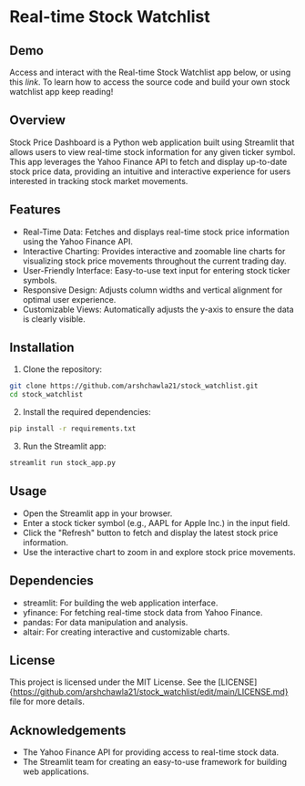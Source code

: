 # Real-time Stock Watchlist

## Demo
Access and interact with the Real-time Stock Watchlist app below, or using this _link_. To learn how to access the source code and build your own stock watchlist app keep reading!

## Overview
Stock Price Dashboard is a Python web application built using Streamlit that allows users to view real-time stock information for any given ticker symbol. This app leverages the Yahoo Finance API to fetch and display up-to-date stock price data, providing an intuitive and interactive experience for users interested in tracking stock market movements.

## Features
- Real-Time Data: Fetches and displays real-time stock price information using the Yahoo Finance API.
- Interactive Charting: Provides interactive and zoomable line charts for visualizing stock price movements throughout the current trading day.
- User-Friendly Interface: Easy-to-use text input for entering stock ticker symbols.
- Responsive Design: Adjusts column widths and vertical alignment for optimal user experience.
- Customizable Views: Automatically adjusts the y-axis to ensure the data is clearly visible.

## Installation
1. Clone the repository:
```sh
git clone https://github.com/arshchawla21/stock_watchlist.git
cd stock_watchlist
```
2. Install the required dependencies:
```sh
pip install -r requirements.txt
```
3. Run the Streamlit app:
```sh
streamlit run stock_app.py
```

## Usage
- Open the Streamlit app in your browser.
- Enter a stock ticker symbol (e.g., AAPL for Apple Inc.) in the input field.
- Click the "Refresh" button to fetch and display the latest stock price information.
- Use the interactive chart to zoom in and explore stock price movements.

## Dependencies
- streamlit: For building the web application interface.
- yfinance: For fetching real-time stock data from Yahoo Finance.
- pandas: For data manipulation and analysis.
- altair: For creating interactive and customizable charts.

## License
This project is licensed under the MIT License. See the [LICENSE]{https://github.com/arshchawla21/stock_watchlist/edit/main/LICENSE.md} file for more details.

## Acknowledgements
- The Yahoo Finance API for providing access to real-time stock data.
- The Streamlit team for creating an easy-to-use framework for building web applications.
